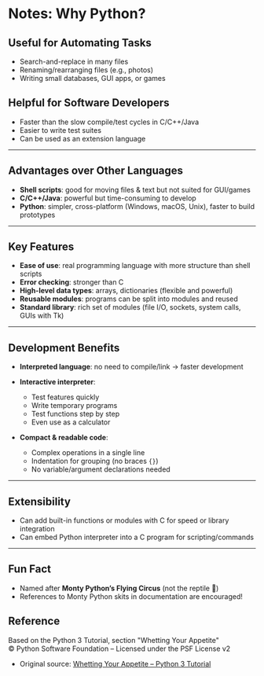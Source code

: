 # Notes: Why Python?

## Useful for Automating Tasks
- Search-and-replace in many files  
- Renaming/rearranging files (e.g., photos)  
- Writing small databases, GUI apps, or games  

## Helpful for Software Developers
- Faster than the slow compile/test cycles in C/C++/Java  
- Easier to write test suites  
- Can be used as an extension language  

---

## Advantages over Other Languages
- **Shell scripts**: good for moving files & text but not suited for GUI/games  
- **C/C++/Java**: powerful but time-consuming to develop  
- **Python**: simpler, cross-platform (Windows, macOS, Unix), faster to build prototypes  

---

## Key Features
- **Ease of use**: real programming language with more structure than shell scripts  
- **Error checking**: stronger than C  
- **High-level data types**: arrays, dictionaries (flexible and powerful)  
- **Reusable modules**: programs can be split into modules and reused  
- **Standard library**: rich set of modules (file I/O, sockets, system calls, GUIs with Tk)  

---

## Development Benefits
- **Interpreted language**: no need to compile/link → faster development  
- **Interactive interpreter**:
  - Test features quickly  
  - Write temporary programs  
  - Test functions step by step  
  - Even use as a calculator  

- **Compact & readable code**:
  - Complex operations in a single line  
  - Indentation for grouping (no braces `{}`)  
  - No variable/argument declarations needed  

---

## Extensibility
- Can add built-in functions or modules with C for speed or library integration  
- Can embed Python interpreter into a C program for scripting/commands  

---

## Fun Fact
- Named after **Monty Python’s Flying Circus** (not the reptile 🐍)  
- References to Monty Python skits in documentation are encouraged!

## Reference
Based on the Python 3 Tutorial, section "Whetting Your Appetite"  
© Python Software Foundation – Licensed under the PSF License v2  
- Original source: [Whetting Your Appetite – Python 3 Tutorial](https://docs.python.org/3/tutorial/appetite.html)
